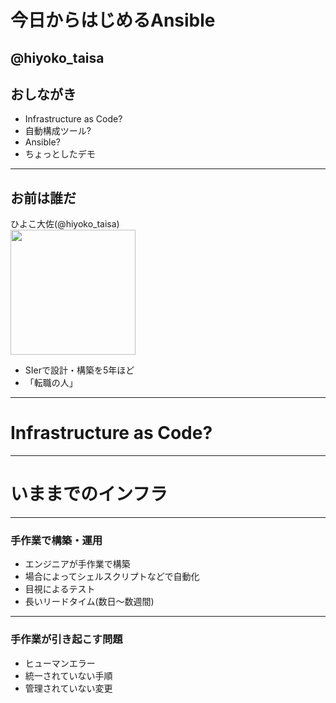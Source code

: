 # 今日からはじめるAnsible
@hiyoko_taisa
---
## おしながき
- Infrastructure as Code?
- 自動構成ツール?
- Ansible?
- ちょっとしたデモ
---
## お前は誰だ
ひよこ大佐(@hiyoko_taisa)  
<img src="https://pbs.twimg.com/profile_images/935672125830021120/a_ISqdW9_400x400.jpg" width="200px">  
- SIerで設計・構築を5年ほど
- 「転職の人」
---
# Infrastructure as Code?
---
# いままでのインフラ
---
### 手作業で構築・運用
- エンジニアが手作業で構築
- 場合によってシェルスクリプトなどで自動化
- 目視によるテスト
- 長いリードタイム(数日～数週間)
---
### 手作業が引き起こす問題
- ヒューマンエラー
- 統一されていない手順
- 管理されていない変更
